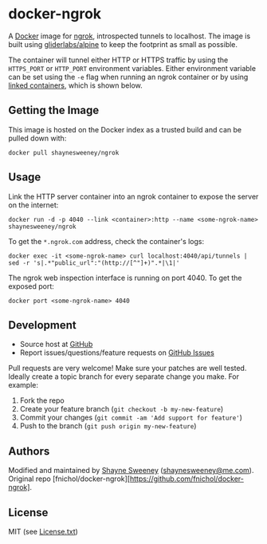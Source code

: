 # docker-ngrok

A [Docker][docker] image for [ngrok][ngrok], introspected tunnels to localhost. The image is built using [gliderlabs/alpine][gliderlabs_alpine] to keep the footprint as small as possible.

The container will tunnel either HTTP or HTTPS traffic by using the `HTTPS_PORT` or `HTTP_PORT` environment variables. Either environment variable can be set using the `-e` flag when running an ngrok container or by using [linked containers](https://docs.docker.com/userguide/dockerlinks/#container-linking), which is shown below.

## Getting the Image

This image is hosted on the Docker index as a trusted build and can be pulled down with:

    docker pull shaynesweeney/ngrok

## Usage

Link the HTTP server container into an ngrok container to expose the server on the internet:

    docker run -d -p 4040 --link <container>:http --name <some-ngrok-name> shaynesweeney/ngrok

To get the `*.ngrok.com` address, check the container's logs:

    docker exec -it <some-ngrok-name> curl localhost:4040/api/tunnels | sed -r 's|.*"public_url":"(http://[^"]+)".*|\1|'

The ngrok web inspection interface is running on port 4040. To get the exposed port:

    docker port <some-ngrok-name> 4040

## Development

* Source host at [GitHub][repo]
* Report issues/questions/feature requests on [GitHub Issues][issues]

Pull requests are very welcome! Make sure your patches are well tested. Ideally create a topic branch for every separate change you make. For example:

1. Fork the repo
2. Create your feature branch (`git checkout -b my-new-feature`)
3. Commit your changes (`git commit -am 'Add support for feature'`)
4. Push to the branch (`git push origin my-new-feature`)

## Authors

Modified and maintained by [Shayne Sweeney][shayne] (<shaynesweeney@me.com>).
Original repo [fnichol/docker-ngrok][https://github.com/fnichol/docker-ngrok].

## License

MIT (see [License.txt][license])

[shayne]:  https://github.com/shayne
[repo]:     https://github.com/shayne/docker-ngrok
[issues]:   https://github.com/shayne/docker-ngrok/issues
[license]:  https://github.com/shayne/docker-ngrok/blob/master/License.txt

[docker]:           https://www.docker.io/
[gliderlabs_alpine]: https://github.com/gliderlabs/alpine
[ngrok]:            https://ngrok.com/
